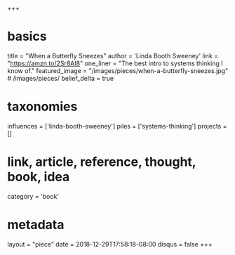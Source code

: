 +++
# basics
title     		 = "When a Butterfly Sneezes"
author    		 = 'Linda Booth Sweeney'
link      		 = "https://amzn.to/2Sr8AI8"
one_liner 		 = "The best intro to systems thinking I know of."
featured_image = "/images/pieces/when-a-butterfly-sneezes.jpg" # /images/pieces/
belief_delta	 = true

# taxonomies
influences		 = ['linda-booth-sweeney']
piles     		 = ['systems-thinking']
projects			 = []

# link, article, reference, thought, book, idea
category  		 = 'book'

# metadata
layout	    	 = "piece"
date      		 = 2018-12-29T17:58:18-08:00
disqus    		 = false
+++

